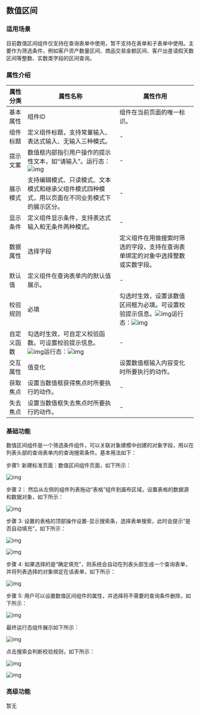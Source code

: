 ## **数值区间**

### **适用场景**

目前数值区间组件仅支持在查询表单中使用，暂不支持在表单和子表单中使用。主要作为筛选条件，例如客户资产数量区间、商品交易金额区间、客户出差请假天数区间等整数、实数类字段的区间查询。

### **属性介绍**

| 属性分类   | 属性名称                                                     | 属性作用                                                     |
| ---------- | ------------------------------------------------------------ | ------------------------------------------------------------ |
| 基本属性   | 组件ID                                                       | 组件在当前页面的唯一标识。                                   |
| 组件标题   | 定义组件标题，支持常量输入、表达式输入、无输入三种模式。   |       -                                                       |
| 提示文案   | 数值框内部指引用户操作的提示性文本，如“请输入”。运行态：![img](https://main.qcloudimg.com/raw/e8575a3129cbd5071593d1bea7064998.png) |    -                                                          |
| 展示模式   | 支持编辑模式、只读模式、文本模式和继承父组件模式四种模式，用以页面在不同业务模式下的展示区分。 |                                         -                     |
| 显示条件   | 定义组件显示条件，支持表达式输入和无条件两种模式。           |    -                                                          |
| 数据属性   | 选择字段                                                     | 定义组件在用做搜索时筛选的字段，支持在查询表单绑定的对象中选择整数或实数字段。 |
| 默认值     | 定义组件在查询表单内的默认值展示。                           |        -                                                      |
| 校验规则   | 必填                                                         | 勾选时生效，设置该数值区间框为必填。可设置校验提示信息。![img](https://main.qcloudimg.com/raw/55ddeee3e709baab4b51f40f445f29d5.png)运行态：![img](https://main.qcloudimg.com/raw/078da32d45cba8d7ee0c8a8c6a19741c.png) |
| 自定义函数 | 勾选时生效，可自定义校验函数。可设置校验提示信息。![img](https://main.qcloudimg.com/raw/4cd69084f55d1fb4c1e9704562c9b605.png)运行态：![img](https://main.qcloudimg.com/raw/64645aaffd1ebb9b49e389a2d0bf5845.png) |    -                                                          |
| 交互属性   | 值变化                                                       | 设置数值框输入内容变化时所要执行的动作。                     |
| 获取焦点   | 设置当数值框获得焦点时所要执行的动作。                       |   -                                                           |
| 失去焦点   | 设置当数值框失去焦点时所要执行的动作。                       |   -                                                           |



### **基础功能**

数值区间组件是一个筛选条件组件，可以关联对象建模中创建的对象字段，用以在列表头部的查询表单内的查询搜索条件。基本用法如下：

步骤1: 新建标准页面：数值区间组件页面，如下所示：

![img](https://main.qcloudimg.com/raw/f9f845d10251d10bbd16a9cc2fdd2335.png)

步骤 2： 然后从左侧的组件列表拖动“表格”组件到画布区域，设置表格的数据源和数据对象，如下所示：

![img](https://main.qcloudimg.com/raw/415ef3b3992adbd551541eba83bee496.png)

步骤 3: 设置的表格的顶部操作设置-显示搜索条，选择表单搜索，此时会提示“是否自动填充”，如下所示：

![img](https://main.qcloudimg.com/raw/0eefed11bf3be49b9f292aeb9f9420fe.png)

![img](https://main.qcloudimg.com/raw/92502a615f4b67763d556ac279a4c02a.png)

步骤 4: 如果选择的是“确定填充”，则系统会自动在列表头部生成一个查询表单，并将列表选择的对象绑定在该表单，如下所示：

![img](https://main.qcloudimg.com/raw/f4936051b39503e1fd31cf99bc342e47.png)

步骤 5: 用户可以设置数值区间组件的属性，并选择将不需要的查询条件删除，如下所示：

![img](https://main.qcloudimg.com/raw/2ef555b17c2bd399546aec0cca70902d.png)

最终运行态组件展示如下所示：

![img](https://main.qcloudimg.com/raw/784e043395a57e08957c6691718781a0.png)

点击搜索会判断校验规则，如下所示：

![img](https://main.qcloudimg.com/raw/078da32d45cba8d7ee0c8a8c6a19741c.png)

![img](https://main.qcloudimg.com/raw/64645aaffd1ebb9b49e389a2d0bf5845.png)

### **高级功能**

暂无
